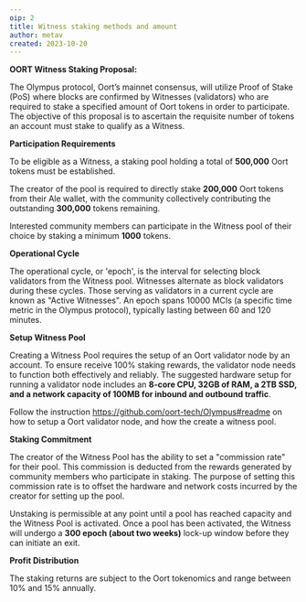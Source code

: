```yaml
---
oip: 2
title: Witness staking methods and amount
author: metav
created: 2023-10-20
---
```


**OORT Witness Staking Proposal:**

The Olympus protocol, Oort’s mainnet consensus, will utilize Proof of Stake (PoS) where blocks are confirmed by Witnesses (validators) who are required to stake a specified amount of Oort tokens in order to participate. The objective of this proposal is to ascertain the requisite number of tokens an account must stake to qualify as a Witness.

****Participation Requirements****

To be eligible as a Witness, a staking pool holding a total of **500,000** Oort tokens must be established.  

The creator of the pool is required to directly stake **200,000** Oort tokens from their Ale wallet, with the community collectively contributing the outstanding **300,000** tokens remaining. 

Interested community members can participate in the Witness pool of their choice by staking a  minimum **1000** tokens.

****Operational Cycle****

The operational cycle, or 'epoch', is the interval for selecting block validators from the Witness pool. Witnesses alternate as block validators during these cycles. Those serving as validators in a current cycle are known as "Active Witnesses". An epoch spans 10000 MCIs (a specific time metric in the Olympus protocol), typically lasting between 60 and 120 minutes.

****Setup Witness Pool****

Creating a Witness Pool requires the setup of an Oort validator node by an account. To ensure receive 100% staking rewards, the validator node needs to function both effectively and reliably. The suggested hardware setup for running a validator node includes an **8-core CPU, 32GB of RAM, a 2TB SSD, and a network capacity of 100MB for inbound and outbound traffic**.

Follow the instruction https://github.com/oort-tech/Olympus#readme on how to setup a Oort validator node, and how the create a witness pool.

****Staking Commitment****

The creator of the Witness Pool has the ability to set a "commission rate" for their pool. This commission is deducted from the rewards generated by community members who participate in staking. The purpose of setting this commission rate is to offset the hardware and network costs incurred by the creator for setting up the pool.

Unstaking is permissible at any point until a pool has reached capacity and the Witness Pool is activated. Once a pool has been activated, the Witness will undergo a  **300 epoch (about two weeks)** lock-up window before they can initiate an exit.

****Profit Distribution****

The staking returns are subject to the Oort tokenomics and range between 10% and 15% annually.
